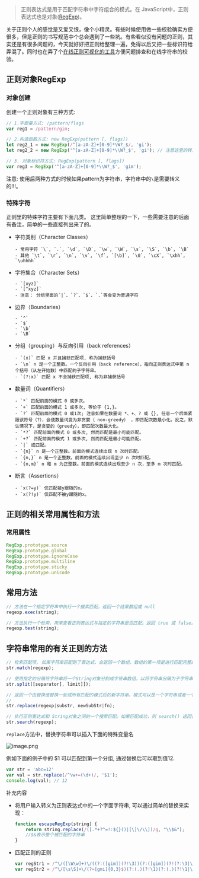 
> 正则表达式是用于匹配字符串中字符组合的模式。在 JavaScript中，正则表达式也是对象([RegExp](https://developer.mozilla.org/zh-CN/docs/Web/JavaScript/Reference/Global_Objects/RegExp))。

关于正则个人的感觉是又爱又恨，像个小精灵。有些时候使用做一些校验确实方便很多，但是正则的书写规范中个总会遇到了一些坑。有些看似没有问题的正则，其实还是有很多问题的，今天就好好把正则给整理一遍，免得以后又把一些标识符给弄混了。同时也在弄了个[在线正则可视化的工具](https://aoxiaoqiang.github.io/reg/)方便问题排查和在线字符串的校验。

## 正则对象RegExp

### 对象创建

创建一个正则对象有三种方式:

```javascript
// 1.字面量方式: /pattern/flags
var reg1 = /pattern/gim;

// 2.构造函数方式: new RegExp(pattern [, flags])
let reg2_1 = new RegExp(/^[a-zA-Z]+[0-9]*\W?_$/, 'gi');
let reg2_2 = new RegExp('^[a-zA-Z]+[0-9]*\\W?_$', 'gi'); // 注意这里的转义\\

// 3. 对象标识符方式: RegExp(pattern [, flags])
var reg3 = RegExp('^[a-zA-Z]+[0-9]*\\W?_$', 'gim');
```

注意: 使用后两种方式的时候如果pattern为字符串，字符串中的`\`是需要转义的!!!。

### 特殊字符

正则里的特殊字符主要有下面几类。 这里简单整理的一下，一些需要注意的后面有备注，简单的一些直接列出来了的。

+ 字符类别（Character Classes）

      - 常用字符 `\`, `.`, `\d`, `\D`, `\w`, `\W`, `\s`, `\S`, `\b`, `\B`
      - 其他 `\t`, `\r`, `\n`, `\v`, `\f`, `[\b]`, `\0`, `\cX`, `\xhh`, `\uhhhh`

+ 字符集合（Character Sets）

      - `[xyz]`
      - `[^xyz]`
      - 注意： 分组里面的`|`、`?`、`$`、`.`等会变为普通字符

+ 边界（Boundaries）

      - `^`
      - `$`
      - `\b`
      - `\B`

+ 分组（grouping）与反向引用（back references）

      - `(x)` 匹配 x 并且捕获匹配项, 称为捕获括号
      - `\n` n 是一个正整数。一个反向引用（back reference），指向正则表达式中第 n 个括号（从左开始数）中匹配的子字符串。
      - `(?:x)` 匹配 x 不会捕获匹配项, 称为非捕获括号

+ 数量词（Quantifiers）

      - `*` 匹配前面的模式 0 或多次。
      - `+` 匹配前面的模式 1 或多次, 等价于 {1,}。
      - `?` 匹配前面的模式 0 或1次; 注意如果在数量词 *、+、? 或 {}, 任意一个后面紧跟该符号（?），会使数量词变为非贪婪（ non-greedy） ，即匹配次数最小化。反之，默认情况下，是贪婪的（greedy），即匹配次数最大化。
      - `*?` 匹配前面的模式 0 或多次, 然而匹配是最小可能匹配。
      - `+?` 匹配前面的模式 1 或多次, 然而匹配是最小可能匹配。
      - `|` 或匹配。
      - `{n}` n 是一个正整数。前面的模式连续出现 n 次时匹配。
      - `{n,}` n 是一个正整数。前面的模式连续出现至少 n 次时匹配。
      - `{n,m}` n 和 m 为正整数。前面的模式连续出现至少 n 次，至多 m 次时匹配。

+ 断言（Assertions）

      - `x(?=y)` 仅匹配被y跟随的x。
      - `x(?!y)` 仅匹配不被y跟随的x。

## 正则的相关常用属性和方法

### 常用属性

```javascript
RegExp.prototype.source
RegExp.prototype.global
RegExp.prototype.ignoreCase
RegExp.prototype.multiline
RegExp.prototype.sticky
RegExp.prototype.unicode
```

## 常用方法

```javascript
// 方法在一个指定字符串中执行一个搜索匹配。返回一个结果数组或 null
regexp.exec(string);

// 方法执行一个检索，用来查看正则表达式与指定的字符串是否匹配。返回 true 或 false。
regexp.test(string);
```

## 字符串常用的有关正则的方法

```javascript
// 检索匹配项, 如果字符串匹配到了表达式，会返回一个数组，数组的第一项是进行匹配完整的字符串，之后的项是用圆括号捕获的结果。如果没有匹配到，返回null
str.match(regexp);

// 使用指定的分隔符字符串将一个String对象分割成字符串数组，以将字符串分隔为子字符串，以确定每个拆分的位置。返回源字符串以分隔符出现位置分隔而成的一个 Array
str.split([separator[, limit]]);

// 返回一个由替换值替换一些或所有匹配的模式后的新字符串。模式可以是一个字符串或者一个正则表达式, 替换值可以是一个字符串或者一个每次匹配都要调用的函数。
//
str.replace(regexp|substr, newSubStr|fn);

// 执行正则表达式和 String对象之间的一个搜索匹配。如果匹配成功，则 search() 返回正则表达式在字符串中首次匹配项的索引。否则，返回 -1
str.search(regexp);
```

`replace`方法中，替换字符串可以插入下面的特殊变量名

![image.png](https://upload-images.jianshu.io/upload_images/8532055-f95643b544667087.png?imageMogr2/auto-orient/strip%7CimageView2/2/w/1240)

例如下面的例子中的 $1 可以匹配到第一个分组, 通过替换后可以取到值12.

```javascript
var str = 'abc=12'
var val = str.replace(/^\w+=(\d+)/, '$1');
console.log(val); // 12
```

补充内容

+ 将用户输入转义为正则表达式中的一个字面字符串, 可以通过简单的替换来实现：

    ```javascript
    function escapeRegExp(string) {
        return string.replace(/([.*+?^=!:${}()|[\]\/\\])/g, "\\$&");
        //$&表示整个被匹配的字符串
    }
    ```
+ 匹配正则的正则

    ```javascript
    var regStr1 = /^\/([\W\w]+)\/((?:([gim])(?!\3))(?:([gim])(?!(?:\3|\4)))?)?(?:[gim])?$/;
    var regStr2 = /^\/[\s\S]+\/(?=[gmi]{0,3}$)(?:(.)(?!\1)(?:(.)(?!\1|\2).?)?)?$/;
    ```